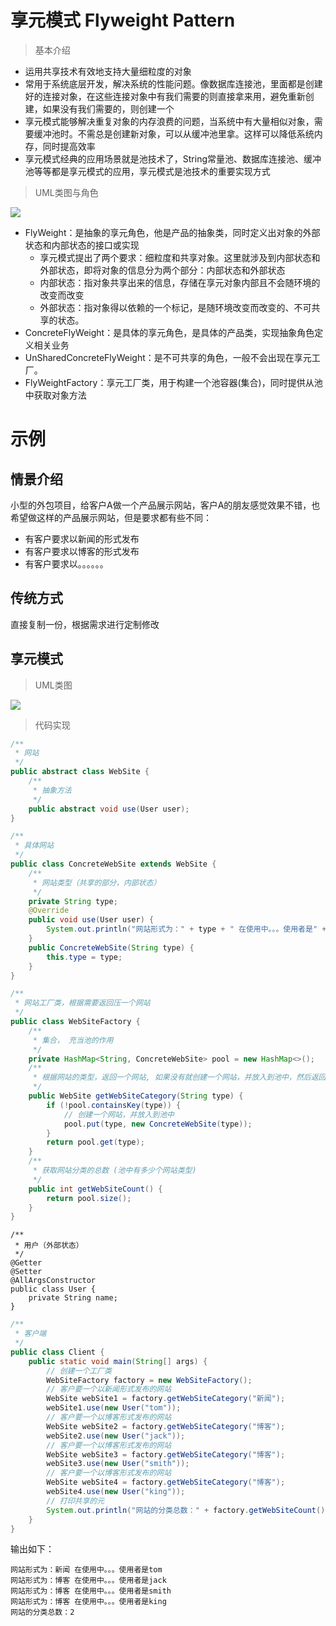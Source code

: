 # 享元模式 Flyweight Pattern

> 基本介绍

- 运用共享技术有效地支持大量细粒度的对象
- 常用于系统底层开发，解决系统的性能问题。像数据库连接池，里面都是创建好的连接对象，在这些连接对象中有我们需要的则直接拿来用，避免重新创建，如果没有我们需要的，则创建一个
- 享元模式能够解决重复对象的内存浪费的问题，当系统中有大量相似对象，需要缓冲池时。不需总是创建新对象，可以从缓冲池里拿。这样可以降低系统内存，同时提高效率
- 享元模式经典的应用场景就是池技术了，String常量池、数据库连接池、缓冲池等等都是享元模式的应用，享元模式是池技术的重要实现方式

> UML类图与角色

![](https://cdn.maxqiu.com/upload/c5c1f4ec408c4c88917ec46b5e9e65d3.jpg)

- FlyWeight：是抽象的享元角色，他是产品的抽象类，同时定义出对象的外部状态和内部状态的接口或实现
  - 享元模式提出了两个要求：细粒度和共享对象。这里就涉及到内部状态和外部状态，即将对象的信息分为两个部分：内部状态和外部状态
  - 内部状态：指对象共享出来的信息，存储在享元对象内部且不会随环境的改变而改变
  - 外部状态：指对象得以依赖的一个标记，是随环境改变而改变的、不可共享的状态。
- ConcreteFlyWeight：是具体的享元角色，是具体的产品类，实现抽象角色定义相关业务
- UnSharedConcreteFlyWeight：是不可共享的角色，一般不会出现在享元工厂。
- FlyWeightFactory：享元工厂类，用于构建一个池容器(集合)，同时提供从池中获取对象方法

# 示例

## 情景介绍

小型的外包项目，给客户A做一个产品展示网站，客户A的朋友感觉效果不错，也希望做这样的产品展示网站，但是要求都有些不同：

- 有客户要求以新闻的形式发布
- 有客户要求以博客的形式发布
- 有客户要求以。。。。。。

## 传统方式

直接复制一份，根据需求进行定制修改

## 享元模式

> UML类图

![](https://cdn.maxqiu.com/upload/73dba8ba14f44dcca513f66cf2fe781c.jpg)

> 代码实现

```java
/**
 * 网站
 */
public abstract class WebSite {
    /**
     * 抽象方法
     */
    public abstract void use(User user);
}
```

```java
/**
 * 具体网站
 */
public class ConcreteWebSite extends WebSite {
    /**
     * 网站类型（共享的部分，内部状态）
     */
    private String type;
    @Override
    public void use(User user) {
        System.out.println("网站形式为：" + type + " 在使用中。。。使用者是" + user.getName());
    }
    public ConcreteWebSite(String type) {
        this.type = type;
    }
}
```

```java
/**
 * 网站工厂类，根据需要返回压一个网站
 */
public class WebSiteFactory {
    /**
     * 集合， 充当池的作用
     */
    private HashMap<String, ConcreteWebSite> pool = new HashMap<>();
    /**
     * 根据网站的类型，返回一个网站, 如果没有就创建一个网站，并放入到池中，然后返回
     */
    public WebSite getWebSiteCategory(String type) {
        if (!pool.containsKey(type)) {
            // 创建一个网站，并放入到池中
            pool.put(type, new ConcreteWebSite(type));
        }
        return pool.get(type);
    }
    /**
     * 获取网站分类的总数 (池中有多少个网站类型)
     */
    public int getWebSiteCount() {
        return pool.size();
    }
}
```

```
/**
 * 用户（外部状态）
 */
@Getter
@Setter
@AllArgsConstructor
public class User {
    private String name;
}
```

```java
/**
 * 客户端
 */
public class Client {
    public static void main(String[] args) {
        // 创建一个工厂类
        WebSiteFactory factory = new WebSiteFactory();
        // 客户要一个以新闻形式发布的网站
        WebSite webSite1 = factory.getWebSiteCategory("新闻");
        webSite1.use(new User("tom"));
        // 客户要一个以博客形式发布的网站
        WebSite webSite2 = factory.getWebSiteCategory("博客");
        webSite2.use(new User("jack"));
        // 客户要一个以博客形式发布的网站
        WebSite webSite3 = factory.getWebSiteCategory("博客");
        webSite3.use(new User("smith"));
        // 客户要一个以博客形式发布的网站
        WebSite webSite4 = factory.getWebSiteCategory("博客");
        webSite4.use(new User("king"));
        // 打印共享的元
        System.out.println("网站的分类总数：" + factory.getWebSiteCount());
    }
}
```

输出如下：

    网站形式为：新闻 在使用中。。。使用者是tom
    网站形式为：博客 在使用中。。。使用者是jack
    网站形式为：博客 在使用中。。。使用者是smith
    网站形式为：博客 在使用中。。。使用者是king
    网站的分类总数：2
